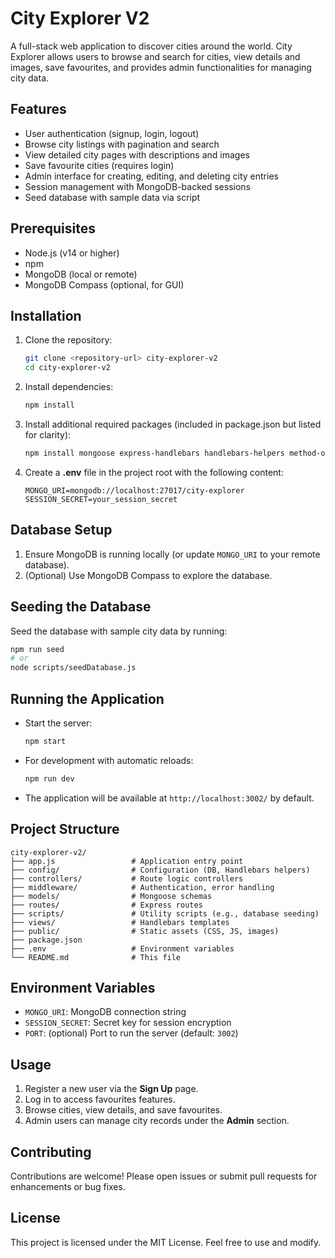 # City Explorer V2

A full-stack web application to discover cities around the world. City Explorer allows users to browse and search for cities, view details and images, save favourites, and provides admin functionalities for managing city data.

## Features

* User authentication (signup, login, logout)
* Browse city listings with pagination and search
* View detailed city pages with descriptions and images
* Save favourite cities (requires login)
* Admin interface for creating, editing, and deleting city entries
* Session management with MongoDB-backed sessions
* Seed database with sample data via script

## Prerequisites

* Node.js (v14 or higher)
* npm
* MongoDB (local or remote)
* MongoDB Compass (optional, for GUI)

## Installation

1. Clone the repository:

   ```bash
   git clone <repository-url> city-explorer-v2
   cd city-explorer-v2
   ```

2. Install dependencies:

   ```bash
   npm install
   ```

3. Install additional required packages (included in package.json but listed for clarity):

   ```bash
   npm install mongoose express-handlebars handlebars-helpers method-override dotenv connect-mongo axios bcryptjs
   ```

4. Create a **.env** file in the project root with the following content:

   ```dotenv
   MONGO_URI=mongodb://localhost:27017/city-explorer
   SESSION_SECRET=your_session_secret
   ```

## Database Setup

1. Ensure MongoDB is running locally (or update `MONGO_URI` to your remote database).
2. (Optional) Use MongoDB Compass to explore the database.

## Seeding the Database

Seed the database with sample city data by running:

```bash
npm run seed
# or
node scripts/seedDatabase.js
```

## Running the Application

* Start the server:

  ```bash
  npm start
  ```

* For development with automatic reloads:

  ```bash
  npm run dev
  ```

* The application will be available at `http://localhost:3002/` by default.

## Project Structure

```
city-explorer-v2/
├── app.js                 # Application entry point
├── config/                # Configuration (DB, Handlebars helpers)
├── controllers/           # Route logic controllers
├── middleware/            # Authentication, error handling
├── models/                # Mongoose schemas
├── routes/                # Express routes
├── scripts/               # Utility scripts (e.g., database seeding)
├── views/                 # Handlebars templates
├── public/                # Static assets (CSS, JS, images)
├── package.json
├── .env                   # Environment variables
└── README.md              # This file
```

## Environment Variables

* `MONGO_URI`: MongoDB connection string
* `SESSION_SECRET`: Secret key for session encryption
* `PORT`: (optional) Port to run the server (default: `3002`)

## Usage

1. Register a new user via the **Sign Up** page.
2. Log in to access favourites features.
3. Browse cities, view details, and save favourites.
4. Admin users can manage city records under the **Admin** section.

## Contributing

Contributions are welcome! Please open issues or submit pull requests for enhancements or bug fixes.

## License

This project is licensed under the MIT License. Feel free to use and modify.
